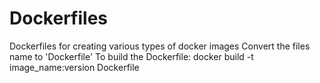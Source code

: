 # Dockerfiles
Dockerfiles for creating various types of docker images
Convert the files name to 'Dockerfile' 
To build the Dockerfile: docker build -t image_name:version Dockerfile

